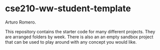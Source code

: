 # cse210-ww-student-template
Arturo Romero.

This repository contains the starter code for many different projects. They are arranged folders by week. There is also an an empty sandbox project that can be used to play around with any concept you would like.
